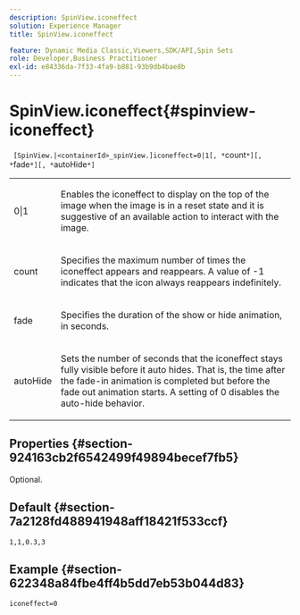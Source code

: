 ```yaml
---
description: SpinView.iconeffect
solution: Experience Manager
title: SpinView.iconeffect

feature: Dynamic Media Classic,Viewers,SDK/API,Spin Sets
role: Developer,Business Practitioner
exl-id: e84336da-7f33-4fa9-b881-93b9db4bae8b
---
```

# SpinView.iconeffect{#spinview-iconeffect}

 ` [SpinView.|<containerId>_spinView.]iconeffect=0|1[, *`count`*][, *`fade`*][, *`autoHide`*]`

<table id="table_6CAA904E976A41BD994D8926F46F0BAF"> 
 <tbody> 
  <tr> 
   <td colname="col1"> <p> <span class="codeph"> 0|1</span> </p> </td> 
   <td colname="col2"> <p> Enables the <span class="codeph"> iconeffect</span> to display on the top of the image when the image is in a reset state and it is suggestive of an available action to interact with the image. </p> </td> 
  </tr> 
  <tr> 
   <td colname="col1"> <p> <span class="codeph"><span class="varname"> count</span></span> </p> </td> 
   <td colname="col2"> <p> Specifies the maximum number of times the <span class="codeph"> iconeffect</span> appears and reappears. A value of <span class="codeph"> -1</span> indicates that the icon always reappears indefinitely. </p> </td> 
  </tr> 
  <tr> 
   <td colname="col1"> <p><span class="codeph"><span class="varname"> fade</span></span> </p> </td> 
   <td colname="col2"> <p>Specifies the duration of the show or hide animation, in seconds. </p> </td> 
  </tr> 
  <tr> 
   <td colname="col1"> <p><span class="codeph"><span class="varname"> autoHide</span></span> </p> </td> 
   <td colname="col2"> <p>Sets the number of seconds that the <span class="codeph"> iconeffect</span> stays fully visible before it auto hides. That is, the time after the fade-in animation is completed but before the fade out animation starts. A setting of <span class="codeph"> 0</span> disables the auto-hide behavior. </p> </td> 
  </tr> 
 </tbody> 
</table>

## Properties {#section-924163cb2f6542499f49894becef7fb5}

Optional.

## Default {#section-7a2128fd488941948aff18421f533ccf}

`1,1,0.3,3`

## Example {#section-622348a84fbe4ff4b5dd7eb53b044d83}

`iconeffect=0`
